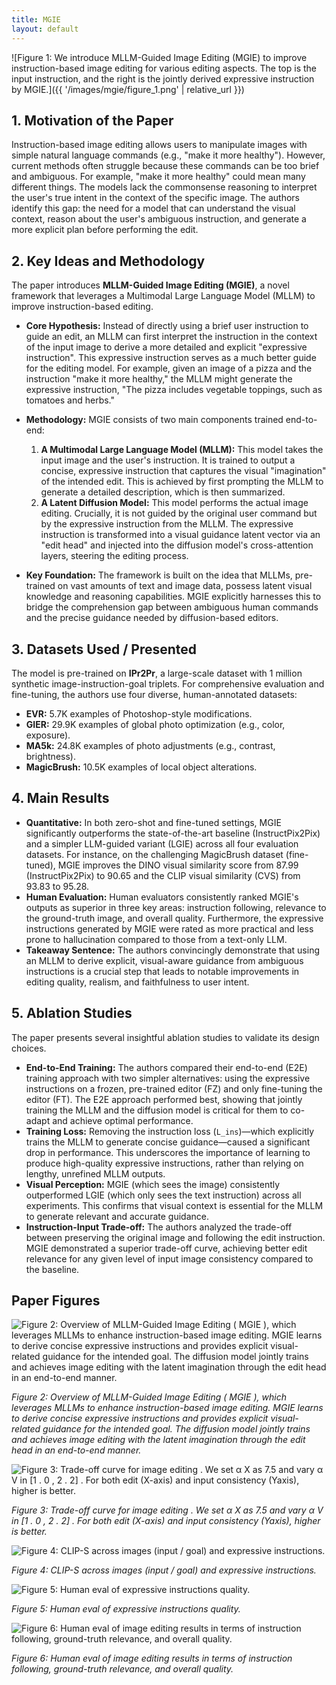 ```yaml
---
title: MGIE
layout: default
---
```


![Figure 1: We introduce MLLM-Guided Image Editing (MGIE) to improve instruction-based image editing for various editing aspects. The top is the input instruction, and the right is the jointly derived expressive instruction by MGIE.]({{ '/images/mgie/figure_1.png' | relative_url }})


## 1. Motivation of the Paper
Instruction-based image editing allows users to manipulate images with simple natural language commands (e.g., "make it more healthy"). However, current methods often struggle because these commands can be too brief and ambiguous. For example, "make it more healthy" could mean many different things. The models lack the commonsense reasoning to interpret the user's true intent in the context of the specific image. The authors identify this gap: the need for a model that can understand the visual context, reason about the user's ambiguous instruction, and generate a more explicit plan before performing the edit.

## 2. Key Ideas and Methodology
The paper introduces **MLLM-Guided Image Editing (MGIE)**, a novel framework that leverages a Multimodal Large Language Model (MLLM) to improve instruction-based editing.

*   **Core Hypothesis:** Instead of directly using a brief user instruction to guide an edit, an MLLM can first interpret the instruction in the context of the input image to derive a more detailed and explicit "expressive instruction". This expressive instruction serves as a much better guide for the editing model. For example, given an image of a pizza and the instruction "make it more healthy," the MLLM might generate the expressive instruction, "The pizza includes vegetable toppings, such as tomatoes and herbs."

*   **Methodology:** MGIE consists of two main components trained end-to-end:
    1.  **A Multimodal Large Language Model (MLLM):** This model takes the input image and the user's instruction. It is trained to output a concise, expressive instruction that captures the visual "imagination" of the intended edit. This is achieved by first prompting the MLLM to generate a detailed description, which is then summarized.
    2.  **A Latent Diffusion Model:** This model performs the actual image editing. Crucially, it is not guided by the original user command but by the expressive instruction from the MLLM. The expressive instruction is transformed into a visual guidance latent vector via an "edit head" and injected into the diffusion model's cross-attention layers, steering the editing process.

*   **Key Foundation:** The framework is built on the idea that MLLMs, pre-trained on vast amounts of text and image data, possess latent visual knowledge and reasoning capabilities. MGIE explicitly harnesses this to bridge the comprehension gap between ambiguous human commands and the precise guidance needed by diffusion-based editors.

## 3. Datasets Used / Presented
The model is pre-trained on **IPr2Pr**, a large-scale dataset with 1 million synthetic image-instruction-goal triplets. For comprehensive evaluation and fine-tuning, the authors use four diverse, human-annotated datasets:
*   **EVR:** 5.7K examples of Photoshop-style modifications.
*   **GIER:** 29.9K examples of global photo optimization (e.g., color, exposure).
*   **MA5k:** 24.8K examples of photo adjustments (e.g., contrast, brightness).
*   **MagicBrush:** 10.5K examples of local object alterations.

## 4. Main Results
*   **Quantitative:** In both zero-shot and fine-tuned settings, MGIE significantly outperforms the state-of-the-art baseline (InstructPix2Pix) and a simpler LLM-guided variant (LGIE) across all four evaluation datasets. For instance, on the challenging MagicBrush dataset (fine-tuned), MGIE improves the DINO visual similarity score from 87.99 (InstructPix2Pix) to 90.65 and the CLIP visual similarity (CVS) from 93.83 to 95.28.
*   **Human Evaluation:** Human evaluators consistently ranked MGIE's outputs as superior in three key areas: instruction following, relevance to the ground-truth image, and overall quality. Furthermore, the expressive instructions generated by MGIE were rated as more practical and less prone to hallucination compared to those from a text-only LLM.
*   **Takeaway Sentence:** The authors convincingly demonstrate that using an MLLM to derive explicit, visual-aware guidance from ambiguous instructions is a crucial step that leads to notable improvements in editing quality, realism, and faithfulness to user intent.

## 5. Ablation Studies
The paper presents several insightful ablation studies to validate its design choices.
*   **End-to-End Training:** The authors compared their end-to-end (E2E) training approach with two simpler alternatives: using the expressive instructions on a frozen, pre-trained editor (FZ) and only fine-tuning the editor (FT). The E2E approach performed best, showing that jointly training the MLLM and the diffusion model is critical for them to co-adapt and achieve optimal performance.
*   **Training Loss:** Removing the instruction loss (`L_ins`)—which explicitly trains the MLLM to generate concise guidance—caused a significant drop in performance. This underscores the importance of learning to produce high-quality expressive instructions, rather than relying on lengthy, unrefined MLLM outputs.
*   **Visual Perception:** MGIE (which sees the image) consistently outperformed LGIE (which only sees the text instruction) across all experiments. This confirms that visual context is essential for the MLLM to generate relevant and accurate guidance.
*   **Instruction-Input Trade-off:** The authors analyzed the trade-off between preserving the original image and following the edit instruction. MGIE demonstrated a superior trade-off curve, achieving better edit relevance for any given level of input image consistency compared to the baseline.

## Paper Figures
![Figure 2: Overview of MLLM-Guided Image Editing ( MGIE ), which leverages MLLMs to enhance instruction-based image editing. MGIE learns to derive concise expressive instructions and provides explicit visual-related guidance for the intended goal. The diffusion model jointly trains and achieves image editing with the latent imagination through the edit head in an end-to-end manner.](images/mgie/figure_2.png)

*Figure 2: Overview of MLLM-Guided Image Editing ( MGIE ), which leverages MLLMs to enhance instruction-based image editing. MGIE learns to derive concise expressive instructions and provides explicit visual-related guidance for the intended goal. The diffusion model jointly trains and achieves image editing with the latent imagination through the edit head in an end-to-end manner.*


![Figure 3: Trade-off curve for image editing . We set α X as 7.5 and vary α V in [1 . 0 , 2 . 2] . For both edit (X-axis) and input consistency (Yaxis), higher is better.](images/mgie/figure_3.png)

*Figure 3: Trade-off curve for image editing . We set α X as 7.5 and vary α V in [1 . 0 , 2 . 2] . For both edit (X-axis) and input consistency (Yaxis), higher is better.*


![Figure 4: CLIP-S across images (input / goal) and expressive instructions.](images/mgie/figure_4.png)

*Figure 4: CLIP-S across images (input / goal) and expressive instructions.*


![Figure 5: Human eval of expressive instructions quality.](images/mgie/figure_5.png)

*Figure 5: Human eval of expressive instructions quality.*


![Figure 6: Human eval of image editing results in terms of instruction following, ground-truth relevance, and overall quality.](images/mgie/figure_6.png)

*Figure 6: Human eval of image editing results in terms of instruction following, ground-truth relevance, and overall quality.*
